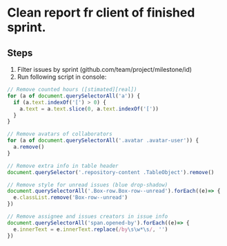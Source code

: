 # Clean report fr client of finished sprint.

## Steps
1. Filter issues by sprint (github.com/team/project/milestone/id)
2. Run following script in console:

```js
// Remove counted hours ([stimated][real])
for (a of document.querySelectorAll('a')) {
  if (a.text.indexOf('[') > 0) {
    a.text = a.text.slice(0, a.text.indexOf('['))
  }
}

// Remove avatars of collaborators
for (a of document.querySelectorAll('.avatar .avatar-user')) {
  a.remove()
}

// Remove extra info in table header
document.querySelector('.repository-content .TableObject').remove()

// Remove style for unread issues (blue drop-shadow)
document.querySelectorAll('.Box-row.Box-row--unread').forEach((e)=> {
  e.classList.remove('Box-row--unread')
})

// Remove assignee and issues creators in issue info
document.querySelectorAll('span.opened-by').forEach((e)=> {
  e.innerText = e.innerText.replace(/by\s\w*\s/, '')
})

```
